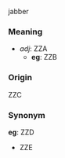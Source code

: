 jabber
### Meaning
+ _adj_: ZZA
    + __eg__: ZZB

### Origin

ZZC

### Synonym

__eg__: ZZD

+ ZZE


